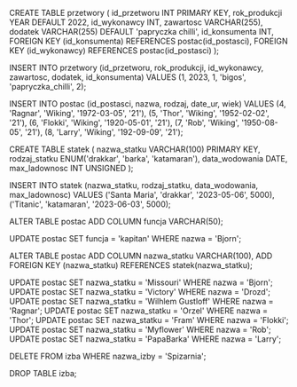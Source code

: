 CREATE TABLE przetwory (
  id_przetworu INT PRIMARY KEY,
  rok_produkcji YEAR DEFAULT 2022,
  id_wykonawcy INT,
  zawartosc VARCHAR(255),
  dodatek VARCHAR(255) DEFAULT 'papryczka chilli',
  id_konsumenta INT,
  FOREIGN KEY (id_konsumenta) REFERENCES postac(id_postasci),
  FOREIGN KEY (id_wykonawcy) REFERENCES postac(id_postasci)
);

INSERT INTO przetwory (id_przetworu, rok_produkcji, id_wykonawcy, zawartosc, dodatek, id_konsumenta)
VALUES (1, 2023, 1, 'bigos', 'papryczka_chilli', 2);

INSERT INTO postac (id_postasci, nazwa, rodzaj, date_ur, wiek)
VALUES
      (4, 'Ragnar', 'Wiking', '1972-03-05', '21'),
      (5, 'Thor', 'Wiking', '1952-02-02', '21'),
      (6, 'Flokki', 'Wiking', '1920-05-01', '21'),
      (7, 'Rob', 'Wiking', '1950-08-05', '21'),
      (8, 'Larry', 'Wiking', '192-09-09', '21');
      

CREATE TABLE statek (
  nazwa_statku VARCHAR(100) PRIMARY KEY,
  rodzaj_statku ENUM('drakkar', 'barka', 'katamaran'),
  data_wodowania DATE,
  max_ladownosc INT UNSIGNED
);

INSERT INTO statek (nazwa_statku, rodzaj_statku, data_wodowania, max_ladownosc)
VALUES
      ('Santa Maria', 'drakkar', '2023-05-06', 5000),      
      ('Titanic', 'katamaran', '2023-06-03', 5000);

ALTER TABLE postac
ADD COLUMN funcja VARCHAR(50);

UPDATE postac
SET funcja = 'kapitan'
WHERE nazwa = 'Bjorn';

ALTER TABLE postac
ADD COLUMN nazwa_statku VARCHAR(100),
ADD FOREIGN KEY (nazwa_statku) REFERENCES statek(nazwa_statku);

UPDATE postac SET nazwa_statku = 'Missouri' WHERE nazwa = 'Bjorn';
UPDATE postac SET nazwa_statku = 'Victory' WHERE nazwa = 'Drozd';
UPDATE postac SET nazwa_statku = 'Wilhlem Gustloff' WHERE nazwa = 'Ragnar';
UPDATE postac SET nazwa_statku = 'Orzel' WHERE nazwa = 'Thor';
UPDATE postac SET nazwa_statku = 'Fram' WHERE nazwa = 'Flokki';
UPDATE postac SET nazwa_statku = 'Myflower' WHERE nazwa = 'Rob';
UPDATE postac SET nazwa_statku = 'PapaBarka' WHERE nazwa = 'Larry';

DELETE FROM izba WHERE nazwa_izby = 'Spizarnia';

DROP TABLE izba;
